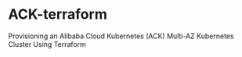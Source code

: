 # ACK-terraform
Provisioning an Alibaba Cloud Kubernetes (ACK) Multi-AZ Kubernetes Cluster Using Terraform

